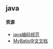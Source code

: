 ## java

#### 资源
- [java编码规范](https://github.com/waylau/java-code-conventions)
- [MyBatis中文文档](http://www.mybatis.org/mybatis-3/zh/index.html)